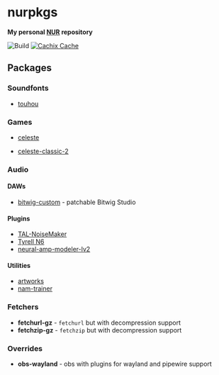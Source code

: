 # nurpkgs

**My personal [NUR](https://github.com/nix-community/NUR) repository**

![Build](https://github.com/mrtnvgr/nurpkgs/workflows/Build/badge.svg)
[![Cachix Cache](https://img.shields.io/badge/cachix-mrtnvgr-blue.svg)](https://mrtnvgr.cachix.org)

## Packages

### Soundfonts

- [touhou](https://musical-artifacts.com/artifacts/433)

### Games

- [celeste](https://www.celestegame.com)

- [celeste-classic-2](https://mattmakesgames.itch.io/celeste-classic-2)

### Audio

#### DAWs

- [bitwig-custom](https://bitwig.com) - patchable Bitwig Studio

#### Plugins

- [TAL-NoiseMaker](https://tal-software.com/products/TAL-NoiseMaker)
- [Tyrell N6](https://u-he.com/products/tyrelln6/)
- [neural-amp-modeler-lv2](https://github.com/mikeoliphant/neural-amp-modeler-lv2)

#### Utilities

- [artworks](https://github.com/mrtnvgr/artworks)
- [nam-trainer](https://github.com/sdatkinson/neural-amp-modeler)

### Fetchers

- **fetchurl-gz** - `fetchurl` but with decompression support
- **fetchzip-gz** - `fetchzip` but with decompression support

### Overrides

- **obs-wayland** - obs with plugins for wayland and pipewire support
